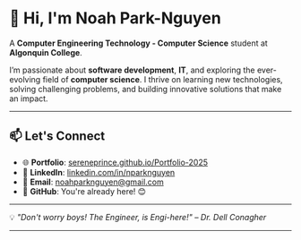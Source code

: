 # 👋 Hi, I'm **Noah Park-Nguyen**  
A **Computer Engineering Technology - Computer Science** student at **Algonquin College**.  

I’m passionate about **software development**, **IT**, and exploring the ever-evolving field of **computer science**. I thrive on learning new technologies, solving challenging problems, and building innovative solutions that make an impact.

---

## 📫 Let's Connect
- 🌐 **Portfolio**: [sereneprince.github.io/Portfolio-2025](https://sereneprince.github.io/Portfolio-2025/)  
- 💼 **LinkedIn**: [linkedin.com/in/nparknguyen](https://www.linkedin.com/in/nparknguyen/)  
- 📧 **Email**: [noahparknguyen@gmail.com](mailto:noahparknguyen@gmail.com)  
- 🐙 **GitHub**: You're already here! 😊  

---

💡 *"Don't worry boys! The Engineer, is Engi-here!"* – *Dr. Dell Conagher*

---

